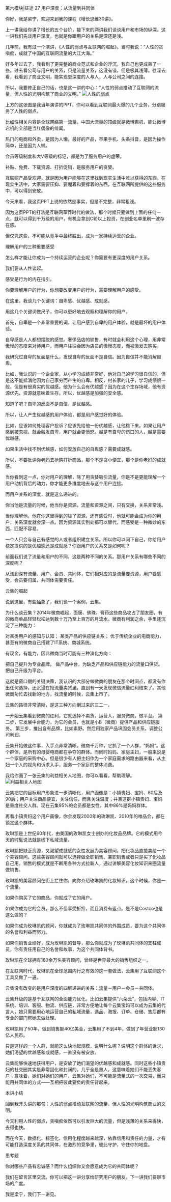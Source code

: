 第六模块|征途  27 用户深度：从流量到共同体

你好，我是梁宁，欢迎来到我的课程《增长思维30讲》。

上一讲我给你讲了增长的五个台阶，接下来的两讲我们谈谈用户和市场的纵深。这一讲我们先谈用户深度，也就是你跟用户的关系是深还是浅。

几年前，我有过一个演讲，《人性的弱点与互联网的崛起》。当时我说：“人性的贪嗔痴，成就了中国的互联网流量的大江大海。”

好多年过去了，我看到了更完整的商业范式和企业的浮沉，我自己也更成熟了一些。过去看公司与用户的关系，只是流量关系，这没有错，但是极其浅薄。往深去看，我看到了商业文明，能实现更深度的人与人，人与公司之间的连接。

所以，我要修正自己的话，也是这一讲的中心：“人性的弱点推动了互联网的流量，但人性的光明构筑了商业的文明。”
![人性的弱点](./增长思维/images.assets/27_01.png)



上方的这张图是我当年演讲的PPT，你可以看到互联网最火爆的几个业务，分别服务了人性的弱点。

比如性相关内容是全球网络第一流量。中国大流量的顶级就是微博宕机，能让微博宕机的全部是当红偶像的绯闻。

热门的电商和外卖，是因为人懒。最好的产品，苹果手机、头条抖音，是因为操作简单，还是因为人懒。

会员等级制度和大V等级的标记，都是为了服务用户的虚荣。

补贴、免费、下载资源、打折促销，是服务用户的贪婪。

互联网产品受欢迎，就是因为用户能够在这里找到现实生活中难以获得的东西。在现实生活中，大家需要压抑、要绷着和要撑着的东西，在互联网所提供的这些服务中，可以得到安放。

今天来看，我这页PPT上说的依然是事实，但是不完整，非常粗浅。

因为这页PPT的打法是互联网草莽时代的做法，那个时候只要做到上面的任何一点，就可以得到千万级的用户，有机会拿到C轮以上投资，在创业名单里刷一波存在感。

但仅凭这些，不可能从竞争中最终胜出，成为一家持续运营的企业。

理解用户的三种重要感受

怎么样才能让你成为一个持续运营的企业呢？你需要有更深度的用户关系。

我们要从人性谈起。

感受是行为的内在指引。

你要理解用户的行为，你想要改变用户的行为，需要理解用户的感受。

在这里，我谈几个关键词：自卑感、优越感、成就感。

用这几个关键词做尺子，你可以更好地去观察和理解你的用户。

首先，自卑是一个非常重要的词。让用户感到自卑的用户体验，就是最坏的用户体验。

自卑感是人人都想摆脱的感觉。奢侈品店的销售，有时就会利用这个心理，用非常傲慢的态度来对待用户，而用户往往会因为店员的傲慢态度，而被激发去购买。

我研究过自卑的反面是什么，发现自卑的反面不是自信。因为自信并不能消解自卑。

比如，我认识的一个企业家，从小学习成绩非常好，他对自己的学习很自信的，但是这不能抵消他因为自己家穷而产生的自卑。相反，村长家的儿子，学习成绩很一般，但是有很真实的优越感。他为什么会有优越感？因为在这个生存场域，他有资源优先，资源就意味着生存。所以，优越感是加强的安全感。

知道了吧？自卑的反面不是自信，是优越感。

所以，让人产生优越感的用户体验，都是用户感觉好的体验。

比如，应该如何处理客户投诉？应该先给他一份优越感，让他稳下来。如果让用户感到被忽视，就会触发自卑，用户就会更愤怒。越是有自卑的伤口的人，越是需要优越感。

如果生活中找不到优越感，如何安放自己的自卑感？需要成就感。

所以，不要批评你老妈去抢购打折商品，那个不是贪小便宜，那个是你老妈的成就感。

当你看到这一点，你对用户的理解，除了用贪婪吸引流量，你是不是更能理解一个用户动机背后的动力，你才能更多维度地去与这个用户连接。

而用户关系的深度，就是这么递进的。

你当他是流量的时候，他当你是资源。流量和资源之间，只有交换，关系非常浅。

当你理解他，他在你这里得到的除了资源，还有感受时，他就可能会成为你的用户，关系深度就会深一点。因为资源其实到处都可以替代，而感受是一种微妙的东西，匹配不容易。

一个人只会与自己有感觉的人或者组织建立关系。所以你可以问下自己，你给用户稳定提供的是优越感还是成就感？你跟用户的关系又是如何呢？

前面我们说了流量和用户的不同，这是两种不同的关系。那用户关系有哪些不同的深度呢？

从浅到深有流量、用户、会员、共同体，它们相对应的是流量要资源，用户要感受，会员要归属，共同体需要责任。

云集的崛起

说到这里，有些抽象了，我们谈一个案例，云集。

为什么谈云集？2014年微商崛起，面膜、佛珠、膏药这些商品攻占了朋友圈，有的微商单品轻轻松松达到数十万乃至上百万的月流水。微商有利润之余，手里还沉淀了三种能力：

对某类用户的感知与认知；
某类产品的供应链关系；
优于传统企业的电商能力，甚至有的微商自己搭建了IT系统、商城系统。

有现金，有能力，因此微商当时可能有三种演化方向：

把自己提升为专业品牌。
做产品中台，为缺乏产品和供应链能力的流量口供货。
把自己升级为平台。

这就是窗口期的关键决策，我认识的大部分做微商的朋友在那个时间点，都没有作出任何选择，还沉浸在抢流量卖货里，直到有一天发现微信流量红利结束了。其他微商匆忙去找新的地方，找流量的时候，云集上市了。

云集的路径非常清晰，是这三种方向倒过来的三二一。

一开始云集看到微商的红利，它就选择不卖货，运营人，服务微商，做平台。
第二步，它发展中台能力，为它的会员，也就是小B（微商）提供产品和供应链服务。
第三步，推出自有品牌，比如素野。然后用独家产品巩固会员关系，调整公司利润。

云集开始做这件事，入手点非常清晰。微商千万种，它抓了一个人群，“妈妈”。这个群体，是所有的母婴电商都在争夺的群体。而同时妈妈、家庭主妇，一般来说是一个家庭的采购中心。但是很少有人把主妇作为一个家庭需求的路由器来看，从主妇一个人的视角和诉求入手，服务一个家庭的整体消费。

我给你画了一张云集的利益相关人地图，你可以看看，帮助理解。
![利益相关人地图](./增长思维/images.assets/27_02.png)


云集把它的目标用户形象进一步清晰化，用户画像是：小镇贵妇、宝妈、80后及90后；用户关注商品便宜，关注信任，而且关注温度；并且这群小镇贵妇、宝妈是重度社交人群。现在云集95%的会员都是女性，其中86%是妈妈群体。

再看小镇贵妇这个用户画像，你会发现2000年的玫琳凯、2010年的唯品会，都在锁定这个群体。

玫琳凯是上世纪60年代，由美国的玫琳凯女士创办的化妆品品牌。它的模式用今天的时髦说法就是线下私域流量。

玫琳凯把缺乏资源，又渴望成就感的女性发展为美容顾问，把化妆品直接卖给一个个美容顾问。这些美容顾问就可以选择做全职销售、兼职销售或者只是买了化妆品自己用。销售的模式就是不断用各种方式拉新人，通过讲解美容化妆知识来圈流量做销售。

玫琳凯的美容顾问在街上拦住你，向你介绍玫琳凯的化妆知识，这个时候，你是一个流量。

如果你购买了它的商品，你就成了它的用户。

如果你成为它的会员，那么不但享受折扣，而且消费有返点。是不是Costco也是这么做的？

如果你成为玫琳凯的顾问，你就成为了玫琳凯共同体的外围成员，要为这个共同体的名誉和利益而努力。

如果你销售业绩好，成为玫琳凯的督导，那么你就成为了玫琳凯共同体的支柱成员，你有责任用自己的名誉和故事，为这个共同体背书。

玫琳凯在全球拥有180余万名美容顾问，曾经是世界最大的销售组织之一。

在互联网时代，玫琳凯在全球范围内行之有效的这一套做法，云集用了互联网这个工具又做了一遍。

云集没有改变的是用户深度的四层递进的关系：流量－用户－会员－共同体。

云集升级的是基于互联网的全面能力优化。比如云集提供“六朵云”，包括内容、IT系统、培训、客服、物流、供应链，非常方便地让每个云集宝妈可以成为云集的代言人，她只需要用心地运营自己的私域流量，选品、海报、订单、仓储、售后都有专业的部门帮她去做处理。

玫琳凯用了50年，做到销售额40亿美金，云集用了不到4年，做到了年营业额130亿人民币。

只是这样的一个人群，就能这么快地起规模，说明什么呢？说明这个群体的诉求，她们渴望的优越感和成就感，一直没有被安放。

云集能够快速地获得用户，是安放了她们渴望的优越感和成就感。同时这些小镇贵妇的社交圈其实是非常固化和封闭的，几乎全是熟人，这意味着她们不能丢失客户；意味着，她们对她们的用户，云集对她们，不可能是流量式的一次交易，而只能用共同体的方式——互相把彼此要负的责任背起来。

本讲小结

回到我开头讲的那句：人性的弱点推动互联网的流量，但人性的光明构筑商业的文明。

今天利用人性的弱点，贪嗔痴依然可以引发巨大的流量，但是浅薄的关系来得快，去得也快。

而在今天，数据化、标签化、信用化程度越来越深，依靠信用和责任的力量，才有可能打造深度关系的共同体，在激烈的竞争里，彼此守护，守住你的地盘。

思考题

你对哪些产品有忠诚感？而什么组织你又会愿意成为它的共同体呢？

我们在留言区里交流。你可以把这一讲分享给研究用户的朋友。下一讲我们要聊市场的广度。

我是梁宁，我们下一讲见。

